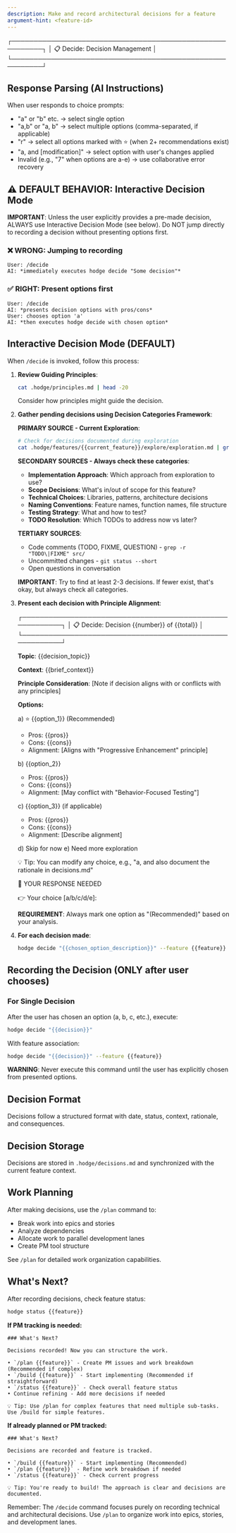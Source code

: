 ```yaml
---
description: Make and record architectural decisions for a feature
argument-hint: <feature-id>
---
```


┌─────────────────────────────────────────────────────────┐
│ 📋 Decide: Decision Management                          │
└─────────────────────────────────────────────────────────┘

## Response Parsing (AI Instructions)

When user responds to choice prompts:
- "a" or "b" etc. → select single option
- "a,b" or "a, b" → select multiple options (comma-separated, if applicable)
- "r" → select all options marked with ⭐ (when 2+ recommendations exist)
- "a, and [modification]" → select option with user's changes applied
- Invalid (e.g., "7" when options are a-e) → use collaborative error recovery

## ⚠️ DEFAULT BEHAVIOR: Interactive Decision Mode

**IMPORTANT**: Unless the user explicitly provides a pre-made decision, ALWAYS use Interactive Decision Mode (see below). Do NOT jump directly to recording a decision without presenting options first.

### ❌ WRONG: Jumping to recording
```
User: /decide
AI: *immediately executes hodge decide "Some decision"*
```

### ✅ RIGHT: Present options first
```
User: /decide
AI: *presents decision options with pros/cons*
User: chooses option 'a'
AI: *then executes hodge decide with chosen option*
```

## Interactive Decision Mode (DEFAULT)
When `/decide` is invoked, follow this process:

1. **Review Guiding Principles**:
   ```bash
   cat .hodge/principles.md | head -20
   ```
   Consider how principles might guide the decision.

2. **Gather pending decisions using Decision Categories Framework**:

   **PRIMARY SOURCE - Current Exploration**:
   ```bash
   # Check for decisions documented during exploration
   cat .hodge/features/{{current_feature}}/explore/exploration.md | grep -A 5 "Decisions Needed"
   ```

   **SECONDARY SOURCES - Always check these categories**:
   - **Implementation Approach**: Which approach from exploration to use?
   - **Scope Decisions**: What's in/out of scope for this feature?
   - **Technical Choices**: Libraries, patterns, architecture decisions
   - **Naming Conventions**: Feature names, function names, file structure
   - **Testing Strategy**: What and how to test?
   - **TODO Resolution**: Which TODOs to address now vs later?

   **TERTIARY SOURCES**:
   - Code comments (TODO, FIXME, QUESTION) - `grep -r "TODO\|FIXME" src/`
   - Uncommitted changes - `git status --short`
   - Open questions in conversation

   **IMPORTANT**: Try to find at least 2-3 decisions. If fewer exist, that's okay, but always check all categories.

3. **Present each decision with Principle Alignment**:

   ┌─────────────────────────────────────────────────────────┐
   │ 📋 Decide: Decision {{number}} of {{total}}             │
   └─────────────────────────────────────────────────────────┘

   **Topic**: {{decision_topic}}

   **Context**: {{brief_context}}

   **Principle Consideration**:
   [Note if decision aligns with or conflicts with any principles]

   **Options:**

   a) ⭐ {{option_1}} (Recommended)
      - Pros: {{pros}}
      - Cons: {{cons}}
      - Alignment: [Aligns with "Progressive Enhancement" principle]

   b) {{option_2}}
      - Pros: {{pros}}
      - Cons: {{cons}}
      - Alignment: [May conflict with "Behavior-Focused Testing"]

   c) {{option_3}} (if applicable)
      - Pros: {{pros}}
      - Cons: {{cons}}
      - Alignment: [Describe alignment]

   d) Skip for now
   e) Need more exploration

   💡 Tip: You can modify any choice, e.g., "a, and also document the rationale in decisions.md"

   🔔 YOUR RESPONSE NEEDED

   👉 Your choice [a/b/c/d/e]:

   **REQUIREMENT**: Always mark one option as "(Recommended)" based on your analysis.

4. **For each decision made**:
   ```bash
   hodge decide "{{chosen_option_description}}" --feature {{feature}}
   ```

## Recording the Decision (ONLY after user chooses)

### For Single Decision
After the user has chosen an option (a, b, c, etc.), execute:
```bash
hodge decide "{{decision}}"
```

With feature association:
```bash
hodge decide "{{decision}}" --feature {{feature}}
```

**WARNING**: Never execute this command until the user has explicitly chosen from presented options.

## Decision Format
Decisions follow a structured format with date, status, context, rationale, and consequences.

## Decision Storage
Decisions are stored in `.hodge/decisions.md` and synchronized with the current feature context.

## Work Planning
After making decisions, use the `/plan` command to:
- Break work into epics and stories
- Analyze dependencies
- Allocate work to parallel development lanes
- Create PM tool structure

See `/plan` for detailed work organization capabilities.

## What's Next?

After recording decisions, check feature status:

```bash
hodge status {{feature}}
```

**If PM tracking is needed:**
```
### What's Next?

Decisions recorded! Now you can structure the work.

• `/plan {{feature}}` - Create PM issues and work breakdown (Recommended if complex)
• `/build {{feature}}` - Start implementing (Recommended if straightforward)
• `/status {{feature}}` - Check overall feature status
• Continue refining - Add more decisions if needed

💡 Tip: Use /plan for complex features that need multiple sub-tasks. Use /build for simple features.
```

**If already planned or PM tracked:**
```
### What's Next?

Decisions are recorded and feature is tracked.

• `/build {{feature}}` - Start implementing (Recommended)
• `/plan {{feature}}` - Refine work breakdown if needed
• `/status {{feature}}` - Check current progress

💡 Tip: You're ready to build! The approach is clear and decisions are documented.
```

Remember: The `/decide` command focuses purely on recording technical and architectural decisions. Use `/plan` to organize work into epics, stories, and development lanes.